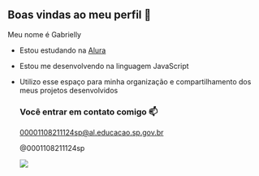 ## Boas vindas ao meu perfil 🎉

Meu nome é Gabrielly

- Estou estudando na [Alura](https://www.alura.co.br)
- Estou me desenvolvendo na linguagem JavaScript
- Utilizo esse espaço para minha organização e compartilhamento dos meus projetos desenvolvidos

  ### Você entrar em contato comigo 📫

  00001108211124sp@al.educacao.sp.gov.br

  @0001108211124sp

  ![](https://media1.tenor.com/m/ZVhBDZYtOJEAAAAd/eah-ever-after-high.gif)
 
